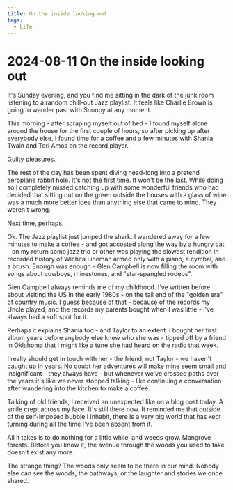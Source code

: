 ```yaml
---
title: On the inside looking out
tags:
  - Life
---
```


# 2024-08-11 On the inside looking out

It's Sunday evening, and you find me sitting in the dark of the junk room listening to a random chill-out Jazz playlist. It feels like Charlie Brown is going to wander past with Snoopy at any moment.

This morning - after scraping myself out of bed - I found myself alone around the house for the first couple of hours, so after picking up after everybody else, I found time for a coffee and a few minutes with Shania Twain and Tori Amos on the record player.

Guilty pleasures.

The rest of the day has been spent diving head-long into a pretend aeroplane rabbit hole. It's not the first time. It won't be the last. While doing so I completely missed catching up with some wonderful friends who had decided that sitting out on the green outside the houses with a glass of wine was a much more better idea than anything else that came to mind. They weren't wrong.

Next time, perhaps.

Ok. The Jazz playlist just jumped the shark. I wandered away for a few minutes to make a coffee - and got accosted along the way by a hungry cat - on my return some jazz trio or other was playing the slowest rendition in recorded history of Wichita Lineman armed only with a piano, a cymbal, and a brush. Enough was enough - Glen Campbell is now filling the room with songs about cowboys, rhinestones, and "star-spangled rodeos".

Glen Campbell always reminds me of my childhood. I've written before about visiting the US in the early 1980s - on the tail end of the "golden era" of country music. I guess because of that - because of the records my Uncle played, and the records my parents bought when I was little - I've always had a soft spot for it.

Perhaps it explains Shania too - and Taylor to an extent. I bought her first album years before anybody else knew who she was - tipped off by a friend in Oklahoma that I might like a tune she had heard on the radio that week.

I really should get in touch with her - the friend, not Taylor - we haven't caught up in years. No doubt her adventures will make mine seem small and insignificant - they always have - but whenever we've crossed paths over the years it's like we never stopped talking - like continuing a conversation after wandering into the kitchen to make a coffee.

Talking of old friends, I received an unexpected like on a blog post today. A smile crept across my face. It's still there now. It reminded me that outside of the self-imposed bubble I inhabit, there is a very big world that has kept turning during all the time I've been absent from it.

All it takes is to do nothing for a little while, and weeds grow. Mangrove forests. Before you know it, the avenue through the woods you used to take doesn't exist any more.

The strange thing? The woods only seem to be there in our mind. Nobody else can see the woods, the pathways, or the laughter and stories we once shared.